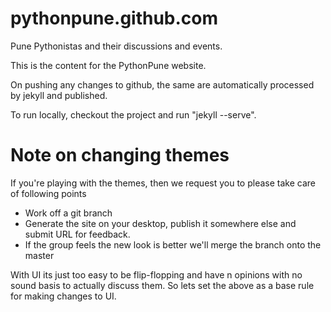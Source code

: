 pythonpune.github.com
=====================

Pune Pythonistas and their discussions and events.

This is the content for the PythonPune website. 

On pushing any changes to github, the same are automatically processed by jekyll and published. 

To run locally, checkout the project and run "jekyll --serve". 

Note on changing themes 
========================

If you're playing with the themes, then we request you to please take care of following points

- Work off a git branch
- Generate the site on your desktop, publish it somewhere else and submit URL for feedback. 
- If the group feels the new look is better we'll merge the branch onto the master

With UI its just too easy to be flip-flopping and have n opinions with no sound basis to actually discuss them. So lets set the above as a base rule for making changes to UI.

